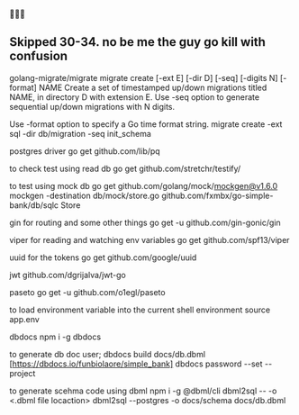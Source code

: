 🚀🚀🚀

## Skipped 30-34. no be me the guy go kill with confusion

golang-migrate/migrate
migrate create [-ext E] [-dir D] [-seq] [-digits N] [-format] NAME
Create a set of timestamped up/down migrations titled NAME, in directory D with extension E.
Use -seq option to generate sequential up/down migrations with N digits.

Use -format option to specify a Go time format string.
migrate create -ext sql -dir db/migration -seq init_schema

postgres driver
go get github.com/lib/pq

to check test using read db
go get github.com/stretchr/testify/

to test using mock db
go get github.com/golang/mock/mockgen@v1.6.0
mockgen -destination db/mock/store.go github.com/fxmbx/go-simple-bank/db/sqlc Store

gin for routing and some other things
go get -u github.com/gin-gonic/gin

viper for reading and watching env variables
go get github.com/spf13/viper

uuid for the tokens
go get github.com/google/uuid

jwt
github.com/dgrijalva/jwt-go

paseto
go get -u github.com/o1egl/paseto

to load environment variable into the current shell environment
source app.env

dbdocs
npm i -g dbdocs

to generate db doc user;
dbdocs build docs/db.dbml
[https://dbdocs.io/funbiolaore/simple_bank]
dbdocs password --set <password> --project <project name>

to generate scehma code using dbml
npm i -g @dbml/cli
dbml2sql --<db engine> -o <schemal location> <.dbml file locaction>
dbml2sql --postgres -o docs/schema docs/db.dbml
